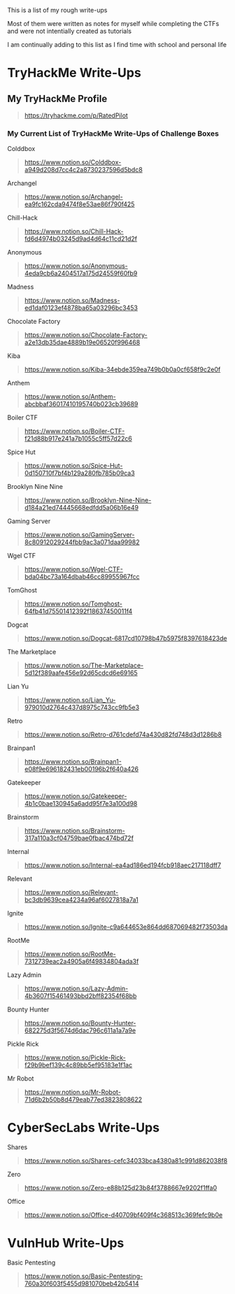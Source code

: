 This is a list of my rough write-ups 

Most of them were written as notes for myself while completing the CTFs and were not intentially created as tutorials

I am continually adding to this list as I find time with school and personal life

# TryHackMe Write-Ups

## My TryHackMe Profile
>https://tryhackme.com/p/RatedPilot  

### My Current List of TryHackMe Write-Ups of Challenge Boxes

Colddbox 
>https://www.notion.so/Colddbox-a949d208d7cc4c2a8730237596d5bdc8

Archangel
>https://www.notion.so/Archangel-ea9fc162cda9474f8e53ae86f790f425

Chill-Hack
>https://www.notion.so/Chill-Hack-fd6d4974b03245d9ad4d64c11cd21d2f

Anonymous
>https://www.notion.so/Anonymous-4eda9cb6a2404517a175d24559f60fb9

Madness
>https://www.notion.so/Madness-ed1daf0123ef4878ba65a03296bc3453

Chocolate Factory
>https://www.notion.so/Chocolate-Factory-a2e13db35dae4889b19e06520f996468

Kiba
>https://www.notion.so/Kiba-34ebde359ea749b0b0a0cf658f9c2e0f

Anthem
>https://www.notion.so/Anthem-abcbbaf36017410195740b023cb39689

Boiler CTF
>https://www.notion.so/Boiler-CTF-f21d88b917e241a7b1055c5ff57d22c6

Spice Hut
>https://www.notion.so/Spice-Hut-0d150710f7bf4b129a280fb785b09ca3

Brooklyn Nine Nine
>https://www.notion.so/Brooklyn-Nine-Nine-d184a21ed74445668edfdd5a06b16e49

Gaming Server
>https://www.notion.so/GamingServer-8c80912029244fbb9ac3a071daa99982

Wgel CTF
>https://www.notion.so/Wgel-CTF-bda04bc73a164dbab46cc89955967fcc

TomGhost
>https://www.notion.so/Tomghost-64fb41d75501412392f18637450011f4

Dogcat
>https://www.notion.so/Dogcat-6817cd10798b47b5975f8397618423de

The Marketplace
>https://www.notion.so/The-Marketplace-5d12f389aafe456e92d65cdcd6e69165

Lian Yu
>https://www.notion.so/Lian_Yu-979010d2764c437d8975c743cc9fb5e3

Retro
>https://www.notion.so/Retro-d761cdefd74a430d82fd748d3d1286b8

Brainpan1
>https://www.notion.so/Brainpan1-e08f9e696182431eb00196b2f640a426

Gatekeeper
>https://www.notion.so/Gatekeeper-4b1c0bae130945a6add95f7e3a100d98

Brainstorm
>https://www.notion.so/Brainstorm-317a110a3cf04759bae0fbac474bd72f

Internal
>https://www.notion.so/Internal-ea4ad186ed194fcb918aec217118dff7

Relevant
>https://www.notion.so/Relevant-bc3db9639cea4234a96af6027818a7a1

Ignite
>https://www.notion.so/Ignite-c9a644653e864dd687069482f73503da

RootMe
>https://www.notion.so/RootMe-7312739eac2a4905a6f49834804ada3f

Lazy Admin
>https://www.notion.so/Lazy-Admin-4b3607f15461493bbd2bff82354f68bb

Bounty Hunter
>https://www.notion.so/Bounty-Hunter-682275d3f5674d6dac796c611a1a7a9e

Pickle Rick
>https://www.notion.so/Pickle-Rick-f29b9bef139c4c89bb5ef95183e1f1ac

Mr Robot
>https://www.notion.so/Mr-Robot-71d6b2b50b8d479eab77ed3823808622

# CyberSecLabs Write-Ups

Shares
>https://www.notion.so/Shares-cefc34033bca4380a81c991d862038f8

Zero
>https://www.notion.so/Zero-e88b125d23b84f3788667e9202f1ffa0

Office
>https://www.notion.so/Office-d40709bf409f4c368513c369fefc9b0e

# VulnHub Write-Ups

Basic Pentesting
>https://www.notion.so/Basic-Pentesting-760a30f603f5455d981070beb42b5414
